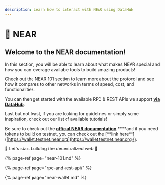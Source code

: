 ```yaml
---
description: Learn how to interact with NEAR using DataHub
---
```


# 🌈 NEAR

## Welcome to the NEAR documentation!

In this section, you will be able to learn about what makes NEAR special and how you can leverage available tools to build amazing products!

Check out the NEAR 101 section to learn more about the protocol and see how it compares to other networks in terms of speed, cost, and functionalities.

You can then get started with the available RPC & REST APIs we support [**via DataHub**](https://datahub.figment.io/sign_up?service=near).

Last but not least, if you are looking for guidelines or simply some inspiration, check out our list of available tutorials!

Be sure to check out the [**official NEAR documentation**](https://docs.near.org/docs/roles/developer/quickstart) **\*\*and if you need tokens to build on testnet, you can check out the \[**link here\*\*\]\([https://wallet.testnet.near.org](https://wallet.testnet.near.org)\).

🚀 Let's start building the decentralized web 🚀

{% page-ref page="near-101.md" %}

{% page-ref page="rpc-and-rest-api/" %}

{% page-ref page="near-wallet.md" %}


